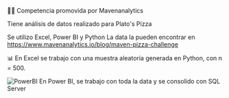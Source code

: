 🍕🍕 Competencia promovida por Mavenanalytics

Tiene análisis de datos realizado para Plato's Pizza

Se utilizo Excel, Power BI y Python
La data la pueden encontrar en https://www.mavenanalytics.io/blog/maven-pizza-challenge 

📊 En Excel se trabajo con una muestra aleatoria generada en Python, con n =  500.

![PowerBI](https://user-images.githubusercontent.com/82233779/203393747-9c578b7d-3c4c-4eb3-871f-3373171a5e64.PNG) En Power BI, se trabajo con toda la data y se consolido con SQL Server
